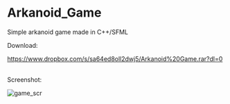 # Arkanoid_Game
Simple arkanoid game made in C++/SFML <br />

Download:<br />

https://www.dropbox.com/s/sa64ed8oll2dwj5/Arkanoid%20Game.rar?dl=0
<br /><br />

Screenshot:

![game_scr](https://user-images.githubusercontent.com/38703432/41813210-8f917ae0-7731-11e8-9c44-8815d7b80eb0.png)
